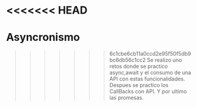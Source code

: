 <<<<<<< HEAD
=======
# Asyncronismo
>>>>>>> 6c1cbe6cb11a0ccd2e95f50f5db9bc6db56c1cc2
Se realizo uno retos donde se practico async,await y el consumo de una API con estas funcionalidades. Despues se practico los CallBacks con API. Y por ultimo las promesas.
